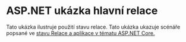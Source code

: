 # <a name="aspnet-core-session-sample"></a>ASP.NET ukázka hlavní relace

Tato ukázka ilustruje použití stavu relace. Tato ukázka ukazuje scénáře popsané ve [stavu Relace a aplikace v tématu ASP.NET Core.](https://docs.microsoft.com/aspnet/core/fundamentals/app-state)
